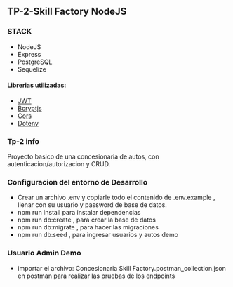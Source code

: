 ## TP-2-Skill Factory NodeJS

### STACK

- NodeJS
- Express
- PostgreSQL
- Sequelize

#### Librerias utilizadas:

- [JWT ](https://www.npmjs.com/package/jsonwebtoken)
- [Bcryptjs](https://www.npmjs.com/package/bcryptjs)
- [Cors](https://www.npmjs.com/package/cors)
- [Dotenv](https://www.npmjs.com/package/dotenv)

### Tp-2 info

Proyecto basico de una concesionaria de autos, con autenticacion/autorizacion y CRUD.

### Configuracion del entorno de Desarrollo

- Crear un archivo .env y copiarle todo el contenido de .env.example , llenar con su usuario y password de base de datos.
- npm run install para instalar dependencias
- npm run db:create , para crear la base de datos
- npm run db:migrate , para hacer las migraciones
- npm run db:seed , para ingresar usuarios y autos demo

### Usuario Admin Demo

- importar el archivo: Concesionaria Skill Factory.postman_collection.json en postman
  para realizar las pruebas de los endpoints
